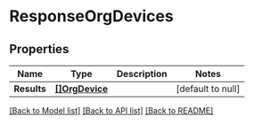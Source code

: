 # ResponseOrgDevices

## Properties
Name | Type | Description | Notes
------------ | ------------- | ------------- | -------------
**Results** | [**[]OrgDevice**](org_device.md) |  | [default to null]

[[Back to Model list]](../README.md#documentation-for-models) [[Back to API list]](../README.md#documentation-for-api-endpoints) [[Back to README]](../README.md)

